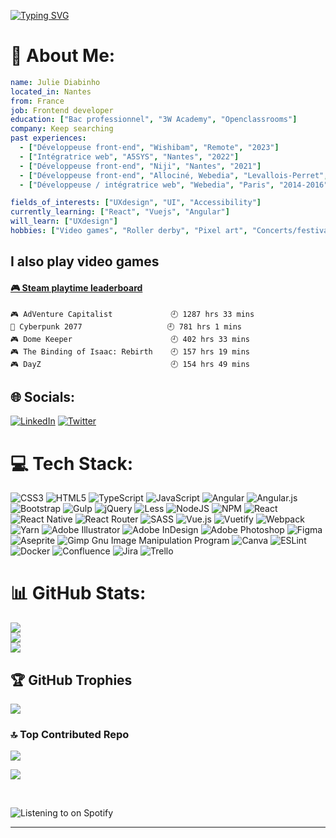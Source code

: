 [![Typing SVG](https://readme-typing-svg.herokuapp.com?font=Exo+2&size=38&duration=3500&pause=20&color=0A242F&background=84368A&center=true&vCenter=true&width=500&height=100&lines=Hello+there%2C+I'm+Julie;I'm+a+frontend+developer)](https://git.io/typing-svg)
  

# 💫 About Me:

```yaml
name: Julie Diabinho
located_in: Nantes
from: France
job: Frontend developer
education: ["Bac professionnel", "3W Academy", "Openclassrooms"]
company: Keep searching
past experiences: 
  - ["Développeuse front-end", "Wishibam", "Remote", "2023"]
  - ["Intégratrice web", "A5SYS", "Nantes", "2022"]
  - ["Développeuse front-end", "Niji", "Nantes", "2021"]
  - ["Développeuse front-end", "Allociné, Webedia", "Levallois-Perret", "2016-2019"]
  - ["Développeuse / intégratrice web", "Webedia", "Paris", "2014-2016"]

fields_of_interests: ["UXdesign", "UI", "Accessibility"]
currently_learning: ["React", "Vuejs", "Angular"]
will_learn: ["UXdesign"]
hobbies: ["Video games", "Roller derby", "Pixel art", "Concerts/festivals"]
```

## I also play video games
<!-- steam-box start -->
#### <a href="https://gist.github.com/b98843036babc447dbe7f7c31d5f1659" target="_blank">🎮 Steam playtime leaderboard</a>
```text
🎮 AdVenture Capitalist             🕘 1287 hrs 33 mins
🦾 Cyberpunk 2077                   🕘 781 hrs 1 mins
🎮 Dome Keeper                      🕘 402 hrs 33 mins
🎮 The Binding of Isaac: Rebirth    🕘 157 hrs 19 mins
🎮 DayZ                             🕘 154 hrs 49 mins
```
<!-- Powered by https://github.com/YouEclipse/steam-box . -->
<!-- steam-box end -->

## 🌐 Socials:
[![LinkedIn](https://img.shields.io/badge/LinkedIn-%230077B5.svg?logo=linkedin&logoColor=white)](https://linkedin.com/in/https://www.linkedin.com/in/julie-diabinho/) [![Twitter](https://img.shields.io/badge/Twitter-%231DA1F2.svg?logo=Twitter&logoColor=white)](https://twitter.com/j_diabi) 

# 💻 Tech Stack:
![CSS3](https://img.shields.io/badge/css3-%231572B6.svg?style=for-the-badge&logo=css3&logoColor=white) ![HTML5](https://img.shields.io/badge/html5-%23E34F26.svg?style=for-the-badge&logo=html5&logoColor=white) ![TypeScript](https://img.shields.io/badge/typescript-%23007ACC.svg?style=for-the-badge&logo=typescript&logoColor=white) ![JavaScript](https://img.shields.io/badge/javascript-%23323330.svg?style=for-the-badge&logo=javascript&logoColor=%23F7DF1E) ![Angular](https://img.shields.io/badge/angular-%23DD0031.svg?style=for-the-badge&logo=angular&logoColor=white) ![Angular.js](https://img.shields.io/badge/angular.js-%23E23237.svg?style=for-the-badge&logo=angularjs&logoColor=white) ![Bootstrap](https://img.shields.io/badge/bootstrap-%23563D7C.svg?style=for-the-badge&logo=bootstrap&logoColor=white) ![Gulp](https://img.shields.io/badge/GULP-%23CF4647.svg?style=for-the-badge&logo=gulp&logoColor=white) ![jQuery](https://img.shields.io/badge/jquery-%230769AD.svg?style=for-the-badge&logo=jquery&logoColor=white) ![Less](https://img.shields.io/badge/less-2B4C80?style=for-the-badge&logo=less&logoColor=white) ![NodeJS](https://img.shields.io/badge/node.js-6DA55F?style=for-the-badge&logo=node.js&logoColor=white) ![NPM](https://img.shields.io/badge/NPM-%23000000.svg?style=for-the-badge&logo=npm&logoColor=white) ![React](https://img.shields.io/badge/react-%2320232a.svg?style=for-the-badge&logo=react&logoColor=%2361DAFB) ![React Native](https://img.shields.io/badge/react_native-%2320232a.svg?style=for-the-badge&logo=react&logoColor=%2361DAFB) ![React Router](https://img.shields.io/badge/React_Router-CA4245?style=for-the-badge&logo=react-router&logoColor=white) ![SASS](https://img.shields.io/badge/SASS-hotpink.svg?style=for-the-badge&logo=SASS&logoColor=white) ![Vue.js](https://img.shields.io/badge/vuejs-%2335495e.svg?style=for-the-badge&logo=vuedotjs&logoColor=%234FC08D) ![Vuetify](https://img.shields.io/badge/Vuetify-1867C0?style=for-the-badge&logo=vuetify&logoColor=AEDDFF) ![Webpack](https://img.shields.io/badge/webpack-%238DD6F9.svg?style=for-the-badge&logo=webpack&logoColor=black) ![Yarn](https://img.shields.io/badge/yarn-%232C8EBB.svg?style=for-the-badge&logo=yarn&logoColor=white) ![Adobe Illustrator](https://img.shields.io/badge/adobeillustrator-%23FF9A00.svg?style=for-the-badge&logo=adobeillustrator&logoColor=white) ![Adobe InDesign](https://img.shields.io/badge/Adobe%20InDesign-49021F?style=for-the-badge&logo=adobeindesign&logoColor=white) ![Adobe Photoshop](https://img.shields.io/badge/adobephotoshop-%2331A8FF.svg?style=for-the-badge&logo=adobephotoshop&logoColor=white) ![Figma](https://img.shields.io/badge/figma-%23F24E1E.svg?style=for-the-badge&logo=figma&logoColor=white) ![Aseprite](https://img.shields.io/badge/Aseprite-FFFFFF?style=for-the-badge&logo=Aseprite&logoColor=#7D929E) ![Gimp Gnu Image Manipulation Program](https://img.shields.io/badge/Gimp-657D8B?style=for-the-badge&logo=gimp&logoColor=FFFFFF) ![Canva](https://img.shields.io/badge/Canva-%2300C4CC.svg?style=for-the-badge&logo=Canva&logoColor=white) ![ESLint](https://img.shields.io/badge/ESLint-4B3263?style=for-the-badge&logo=eslint&logoColor=white) ![Docker](https://img.shields.io/badge/docker-%230db7ed.svg?style=for-the-badge&logo=docker&logoColor=white) ![Confluence](https://img.shields.io/badge/confluence-%23172BF4.svg?style=for-the-badge&logo=confluence&logoColor=white) ![Jira](https://img.shields.io/badge/jira-%230A0FFF.svg?style=for-the-badge&logo=jira&logoColor=white) ![Trello](https://img.shields.io/badge/Trello-%23026AA7.svg?style=for-the-badge&logo=Trello&logoColor=white)
# 📊 GitHub Stats:
![](https://github-readme-stats.vercel.app/api?username=jdiabi&theme=material-palenight&hide_border=true&include_all_commits=false&count_private=true)<br/>
![](https://github-readme-streak-stats.herokuapp.com/?user=jdiabi&theme=material-palenight&hide_border=true)<br/>
![](https://github-readme-stats.vercel.app/api/top-langs/?username=jdiabi&theme=material-palenight&hide_border=true&include_all_commits=false&count_private=true&layout=compact)

## 🏆 GitHub Trophies
![](https://github-profile-trophy.vercel.app/?username=jdiabi&theme=dracula&no-frame=true&no-bg=false&margin-w=4)

### 🔝 Top Contributed Repo
![](https://github-contributor-stats.vercel.app/api?username=jdiabi&limit=5&theme=dracula&combine_all_yearly_contributions=true)


[![](https://visitcount.itsvg.in/api?id=jdiabi&icon=5&color=5)](https://visitcount.itsvg.in)
  

<br/>  

![Listening to on Spotify](https://spotify-github-profile.vercel.app/api/view?uid=djuvelsk&cover_image=true&theme=default&show_offline=false&background_color=000000&interchange=true&bar_color=53b14f&bar_color_cover=true)
<br />

---
